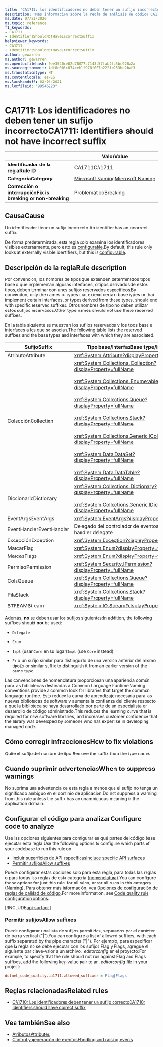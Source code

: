 ```yaml
---
title: 'CA1711: los identificadores no deben tener un sufijo incorrecto (análisis de código)'
description: 'Más información sobre la regla de análisis de código CA1711: los identificadores no deberían tener el sufijo incorrecto'
ms.date: 07/21/2020
ms.topic: reference
f1_keywords:
- CA1711
- IdentifiersShouldNotHaveIncorrectSuffix
helpviewer_keywords:
- CA1711
- IdentifiersShouldNotHaveIncorrectSuffix
author: gewarren
ms.author: gewarren
ms.openlocfilehash: 0ee3540ce02d78077c7143b57fab2fc5bc928a2a
ms.sourcegitcommit: 4df8e005c074ceb1f978f007b222fe253be2baf3
ms.translationtype: MT
ms.contentlocale: es-ES
ms.lasthandoff: 02/04/2021
ms.locfileid: "99546223"
---
```

# <a name="ca1711-identifiers-should-not-have-incorrect-suffix"></a><span data-ttu-id="0422e-103">CA1711: Los identificadores no deben tener un sufijo incorrecto</span><span class="sxs-lookup"><span data-stu-id="0422e-103">CA1711: Identifiers should not have incorrect suffix</span></span>

| | <span data-ttu-id="0422e-104">Valor</span><span class="sxs-lookup"><span data-stu-id="0422e-104">Value</span></span> |
|-|-|
| <span data-ttu-id="0422e-105">**Identificador de la regla**</span><span class="sxs-lookup"><span data-stu-id="0422e-105">**Rule ID**</span></span> |<span data-ttu-id="0422e-106">CA1711</span><span class="sxs-lookup"><span data-stu-id="0422e-106">CA1711</span></span>|
| <span data-ttu-id="0422e-107">**Categoría**</span><span class="sxs-lookup"><span data-stu-id="0422e-107">**Category**</span></span> |[<span data-ttu-id="0422e-108">Microsoft.Naming</span><span class="sxs-lookup"><span data-stu-id="0422e-108">Microsoft.Naming</span></span>](naming-warnings.md)|
| <span data-ttu-id="0422e-109">**Corrección o interrupción**</span><span class="sxs-lookup"><span data-stu-id="0422e-109">**Fix is breaking or non-breaking**</span></span> |<span data-ttu-id="0422e-110">Problemático</span><span class="sxs-lookup"><span data-stu-id="0422e-110">Breaking</span></span>|

## <a name="cause"></a><span data-ttu-id="0422e-111">Causa</span><span class="sxs-lookup"><span data-stu-id="0422e-111">Cause</span></span>

<span data-ttu-id="0422e-112">Un identificador tiene un sufijo incorrecto.</span><span class="sxs-lookup"><span data-stu-id="0422e-112">An identifier has an incorrect suffix.</span></span>

<span data-ttu-id="0422e-113">De forma predeterminada, esta regla solo examina los identificadores visibles externamente, pero esto es [configurable](#configure-code-to-analyze).</span><span class="sxs-lookup"><span data-stu-id="0422e-113">By default, this rule only looks at externally visible identifiers, but this is [configurable](#configure-code-to-analyze).</span></span>

## <a name="rule-description"></a><span data-ttu-id="0422e-114">Descripción de la regla</span><span class="sxs-lookup"><span data-stu-id="0422e-114">Rule description</span></span>

<span data-ttu-id="0422e-115">Por convención, los nombres de tipos que extienden determinados tipos base o que implementan algunas interfaces, o tipos derivados de estos tipos, deben terminar con unos sufijos reservados específicos.</span><span class="sxs-lookup"><span data-stu-id="0422e-115">By convention, only the names of types that extend certain base types or that implement certain interfaces, or types derived from these types, should end with specific reserved suffixes.</span></span> <span data-ttu-id="0422e-116">Otros nombres de tipo no deben utilizar estos sufijos reservados.</span><span class="sxs-lookup"><span data-stu-id="0422e-116">Other type names should not use these reserved suffixes.</span></span>

<span data-ttu-id="0422e-117">En la tabla siguiente se muestran los sufijos reservados y los tipos base e interfaces a los que se asocian.</span><span class="sxs-lookup"><span data-stu-id="0422e-117">The following table lists the reserved suffixes and the base types and interfaces with which they are associated.</span></span>

|<span data-ttu-id="0422e-118">Sufijo</span><span class="sxs-lookup"><span data-stu-id="0422e-118">Suffix</span></span>|<span data-ttu-id="0422e-119">Tipo base/Interfaz</span><span class="sxs-lookup"><span data-stu-id="0422e-119">Base type/Interface</span></span>|
|------------|--------------------------|
|<span data-ttu-id="0422e-120">Atributo</span><span class="sxs-lookup"><span data-stu-id="0422e-120">Attribute</span></span>|<xref:System.Attribute?displayProperty=fullName>|
|<span data-ttu-id="0422e-121">Colección</span><span class="sxs-lookup"><span data-stu-id="0422e-121">Collection</span></span>|<xref:System.Collections.ICollection?displayProperty=fullName><br/><br/><xref:System.Collections.IEnumerable?displayProperty=fullName><br/><br/><xref:System.Collections.Queue?displayProperty=fullName><br/><br/><xref:System.Collections.Stack?displayProperty=fullName><br/><br/><xref:System.Collections.Generic.ICollection%601?displayProperty=fullName><br/><br/><xref:System.Data.DataSet?displayProperty=fullName><br/><br/><xref:System.Data.DataTable?displayProperty=fullName>|
|<span data-ttu-id="0422e-122">Diccionario</span><span class="sxs-lookup"><span data-stu-id="0422e-122">Dictionary</span></span>|<xref:System.Collections.IDictionary?displayProperty=fullName><br/><br/><xref:System.Collections.Generic.IDictionary%602?displayProperty=fullName>|
|<span data-ttu-id="0422e-123">EventArgs</span><span class="sxs-lookup"><span data-stu-id="0422e-123">EventArgs</span></span>|<xref:System.EventArgs?displayProperty=fullName>|
|<span data-ttu-id="0422e-124">EventHandler</span><span class="sxs-lookup"><span data-stu-id="0422e-124">EventHandler</span></span>|<span data-ttu-id="0422e-125">Delegado del controlador de eventos.</span><span class="sxs-lookup"><span data-stu-id="0422e-125">An event-handler delegate</span></span>|
|<span data-ttu-id="0422e-126">Excepción</span><span class="sxs-lookup"><span data-stu-id="0422e-126">Exception</span></span>|<xref:System.Exception?displayProperty=fullName>|
|<span data-ttu-id="0422e-127">Marcar</span><span class="sxs-lookup"><span data-stu-id="0422e-127">Flag</span></span>|<xref:System.Enum?displayProperty=fullName>|
|<span data-ttu-id="0422e-128">Marcas</span><span class="sxs-lookup"><span data-stu-id="0422e-128">Flags</span></span>|<xref:System.Enum?displayProperty=fullName>|
|<span data-ttu-id="0422e-129">Permiso</span><span class="sxs-lookup"><span data-stu-id="0422e-129">Permission</span></span>|<xref:System.Security.IPermission?displayProperty=fullName>|
|<span data-ttu-id="0422e-130">Cola</span><span class="sxs-lookup"><span data-stu-id="0422e-130">Queue</span></span>|<xref:System.Collections.Queue?displayProperty=fullName>|
|<span data-ttu-id="0422e-131">Pila</span><span class="sxs-lookup"><span data-stu-id="0422e-131">Stack</span></span>|<xref:System.Collections.Stack?displayProperty=fullName>|
|<span data-ttu-id="0422e-132">STREAM</span><span class="sxs-lookup"><span data-stu-id="0422e-132">Stream</span></span>|<xref:System.IO.Stream?displayProperty=fullName>|

<span data-ttu-id="0422e-133">Además, **no** se deben usar los sufijos siguientes:</span><span class="sxs-lookup"><span data-stu-id="0422e-133">In addition, the following suffixes should **not** be used:</span></span>

- `Delegate`

- `Enum`

- <span data-ttu-id="0422e-134">`Impl` (usar `Core` en su lugar)</span><span class="sxs-lookup"><span data-stu-id="0422e-134">`Impl` (use `Core` instead)</span></span>

- <span data-ttu-id="0422e-135">`Ex` o un sufijo similar para distinguirlo de una versión anterior del mismo tipo</span><span class="sxs-lookup"><span data-stu-id="0422e-135">`Ex` or similar suffix to distinguish it from an earlier version of the same type</span></span>

<span data-ttu-id="0422e-136">Las convenciones de nomenclatura proporcionan una apariencia común para las bibliotecas destinadas a Common Language Runtime.</span><span class="sxs-lookup"><span data-stu-id="0422e-136">Naming conventions provide a common look for libraries that target the common language runtime.</span></span> <span data-ttu-id="0422e-137">Esto reduce la curva de aprendizaje necesaria para las nuevas bibliotecas de software y aumenta la confianza del cliente respecto a que la biblioteca se haya desarrollado por parte de un especialista en desarrollo de código administrado.</span><span class="sxs-lookup"><span data-stu-id="0422e-137">This reduces the learning curve that is required for new software libraries, and increases customer confidence that the library was developed by someone who has expertise in developing managed code.</span></span>

## <a name="how-to-fix-violations"></a><span data-ttu-id="0422e-138">Cómo corregir infracciones</span><span class="sxs-lookup"><span data-stu-id="0422e-138">How to fix violations</span></span>

<span data-ttu-id="0422e-139">Quite el sufijo del nombre de tipo.</span><span class="sxs-lookup"><span data-stu-id="0422e-139">Remove the suffix from the type name.</span></span>

## <a name="when-to-suppress-warnings"></a><span data-ttu-id="0422e-140">Cuándo suprimir advertencias</span><span class="sxs-lookup"><span data-stu-id="0422e-140">When to suppress warnings</span></span>

<span data-ttu-id="0422e-141">No suprima una advertencia de esta regla a menos que el sufijo no tenga un significado ambiguo en el dominio de aplicación.</span><span class="sxs-lookup"><span data-stu-id="0422e-141">Do not suppress a warning from this rule unless the suffix has an unambiguous meaning in the application domain.</span></span>

## <a name="configure-code-to-analyze"></a><span data-ttu-id="0422e-142">Configurar el código para analizar</span><span class="sxs-lookup"><span data-stu-id="0422e-142">Configure code to analyze</span></span>

<span data-ttu-id="0422e-143">Use las opciones siguientes para configurar en qué partes del código base ejecutar esta regla.</span><span class="sxs-lookup"><span data-stu-id="0422e-143">Use the following options to configure which parts of your codebase to run this rule on.</span></span>

- [<span data-ttu-id="0422e-144">Incluir superficies de API específicas</span><span class="sxs-lookup"><span data-stu-id="0422e-144">Include specific API surfaces</span></span>](#include-specific-api-surfaces)
- [<span data-ttu-id="0422e-145">Permitir sufijos</span><span class="sxs-lookup"><span data-stu-id="0422e-145">Allow suffixes</span></span>](#allow-suffixes)

<span data-ttu-id="0422e-146">Puede configurar estas opciones solo para esta regla, para todas las reglas o para todas las reglas de esta categoría ([nomenclatura](naming-warnings.md)).</span><span class="sxs-lookup"><span data-stu-id="0422e-146">You can configure these options for just this rule, for all rules, or for all rules in this category ([Naming](naming-warnings.md)).</span></span> <span data-ttu-id="0422e-147">Para obtener más información, vea [Opciones de configuración de reglas de calidad de código](../code-quality-rule-options.md).</span><span class="sxs-lookup"><span data-stu-id="0422e-147">For more information, see [Code quality rule configuration options](../code-quality-rule-options.md).</span></span>

[!INCLUDE[api-surface](~/includes/code-analysis/api-surface.md)]

### <a name="allow-suffixes"></a><span data-ttu-id="0422e-148">Permitir sufijos</span><span class="sxs-lookup"><span data-stu-id="0422e-148">Allow suffixes</span></span>

<span data-ttu-id="0422e-149">Puede configurar una lista de sufijos permitidos, separados por el carácter de barra vertical ("|").</span><span class="sxs-lookup"><span data-stu-id="0422e-149">You can configure a list of allowed suffixes, with each suffix separated by the pipe character ("|").</span></span> <span data-ttu-id="0422e-150">Por ejemplo, para especificar que la regla no se debe ejecutar con los sufijos Flag y Flags, agregue el siguiente par clave-valor a un archivo *. editorconfig* en el proyecto:</span><span class="sxs-lookup"><span data-stu-id="0422e-150">For example, to specify that the rule should not run against Flag and Flags suffixes, add the following key-value pair to an *.editorconfig* file in your project:</span></span>

```ini
dotnet_code_quality.ca1711.allowed_suffixes = Flag|Flags
```

## <a name="related-rules"></a><span data-ttu-id="0422e-151">Reglas relacionadas</span><span class="sxs-lookup"><span data-stu-id="0422e-151">Related rules</span></span>

- [<span data-ttu-id="0422e-152">CA1710: Los identificadores deben tener un sufijo correcto</span><span class="sxs-lookup"><span data-stu-id="0422e-152">CA1710: Identifiers should have correct suffix</span></span>](ca1710.md)

## <a name="see-also"></a><span data-ttu-id="0422e-153">Vea también</span><span class="sxs-lookup"><span data-stu-id="0422e-153">See also</span></span>

- [<span data-ttu-id="0422e-154">Atributos</span><span class="sxs-lookup"><span data-stu-id="0422e-154">Attributes</span></span>](../../../standard/design-guidelines/attributes.md)
- [<span data-ttu-id="0422e-155">Control y generación de eventos</span><span class="sxs-lookup"><span data-stu-id="0422e-155">Handling and raising events</span></span>](../../../standard/events/index.md)
